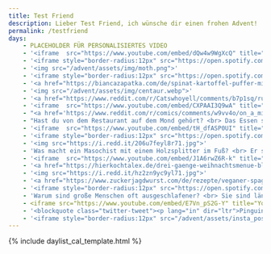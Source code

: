 ```yaml
---
title: Test Friend
description: Lieber Test Friend, ich wünsche dir einen frohen Advent!
permalink: /testfriend
days:
    - PLACEHOLDER FÜR PERSONALISIERTES VIDEO
    - '<iframe  src="https://www.youtube.com/embed/dQw4w9WgXcQ" title="YouTube video player" frameborder="0" allow="accelerometer; clipboard-write; encrypted-media; gyroscope; picture-in-picture" allowfullscreen></iframe>'
    - '<iframe style="border-radius:12px" src="https://open.spotify.com/embed/track/7v1XOSPvXC9Tir8xWAmHGw?utm_source=generator" width="100%" height="380" frameBorder="0" allowfullscreen="" allow="autoplay; clipboard-write; encrypted-media; fullscreen; picture-in-picture" loading="lazy"></iframe>'
    - '<img src="/advent/assets/img/moth.png">'
    - '<iframe style="border-radius:12px" src="https://open.spotify.com/embed/track/4JjPEOCqAsLBZ9VJYfhxlX?utm_source=generator" width="100%" height="380" frameBorder="0" allowfullscreen="" allow="autoplay; clipboard-write; encrypted-media; fullscreen; picture-in-picture" loading="lazy"></iframe>'
    - '<a href="https://biancazapatka.com/de/spinat-kartoffel-puffer-mit-kaese/">Noch keine Idee fürs Essen heute?</a>'
    - '<img src="/advent/assets/img/centaur.webp">'
    - '<a href="https://www.reddit.com/r/Catswhoyell/comments/b7p1sq/rububububu/">Klick für Cutie</a>'
    - '<iframe  src="https://www.youtube.com/embed/CXPAAI3Q9wA" title="YouTube video player" frameborder="0" allow="accelerometer; autoplay; clipboard-write; encrypted-media; gyroscope; picture-in-picture" allowfullscreen></iframe>'
    - "<a href='https://www.reddit.com/r/comics/comments/w9vv4o/on_a_mission_oc/'>Klick für Emotionen (durchklicken, ist mehr als ein Bild)</a>"
    - "Hast du von dem Restaurant auf dem Mond gehört? <br> Das Essen soll richtig gut sein aber das Restaurant hat keine Atmosphäre."
    - '<iframe  src="https://www.youtube.com/embed/tH_dfASP0UI" title="YouTube video player" frameborder="0" allow="accelerometer; autoplay; clipboard-write; encrypted-media; gyroscope; picture-in-picture" allowfullscreen></iframe>'
    - '<iframe style="border-radius:12px" src="https://open.spotify.com/embed/track/5ubvP9oKmxLUVq506fgLhk?utm_source=generator" width="100%" height="380" frameBorder="0" allowfullscreen="" allow="autoplay; clipboard-write; encrypted-media; fullscreen; picture-in-picture" loading="lazy"></iframe>'
    - '<img src="https://i.redd.it/206u7feyl8r71.jpg">'
    - 'Was macht ein Masochist mit einem Holzsplitter im Fuß? <br> Er steht auf Schmerzen.'
    - '<iframe  src="https://www.youtube.com/embed/J1A6rwZ6R-k" title="YouTube video player" frameborder="0" allow="accelerometer; autoplay; clipboard-write; encrypted-media; gyroscope; picture-in-picture" allowfullscreen></iframe>'
    - '<a href="https://hierkochtalex.de/drei-gaenge-weihnachtsmenue-blog-hierkochtalex">Falls du noch ein Weihnachtsmenü brauchst</a>'
    - '<img src="https://i.redd.it/hz2zn9yc9yl71.jpg">'
    - '<a href="https://www.zuckerjagdwurst.com/de/rezepte/veganer-spaghettikuerbis-al-forno">Schonmal einen Spaghetttikürbis gegessen?</a>'
    - '<iframe style="border-radius:12px" src="https://open.spotify.com/embed/track/3vkQ5DAB1qQMYO4Mr9zJN6?utm_source=generator" width="100%" height="380" frameBorder="0" allowfullscreen="" allow="autoplay; clipboard-write; encrypted-media; fullscreen; picture-in-picture" loading="lazy"></iframe>'
    - 'Warum sind große Menschen oft ausgeschlafener? <br> Sie sind länger im Bett.'
    - <iframe src="https://www.youtube.com/embed/E7Vn_pS2G-Y" title="YouTube video player" frameborder="0" allow="accelerometer; autoplay; clipboard-write; encrypted-media; gyroscope; picture-in-picture" allowfullscreen></iframe>
    - '<blockquote class="twitter-tweet"><p lang="in" dir="ltr">Pinguin PENGuin <a href="https://t.co/tcooG6fm1o">pic.twitter.com/tcooG6fm1o</a></p>&mdash; Titus Blome (@derLampenputzer) <a href="https://twitter.com/derLampenputzer/status/1593297027680583681?ref_src=twsrc%5Etfw">November 17, 2022</a></blockquote> <script async src="https://platform.twitter.com/widgets.js" charset="utf-8"></script>'
    - '<iframe style="border-radius:12px" src="/advent/assets/insta_post.html" width="100%" height="500" frameBorder="0" allowfullscreen="" allow="autoplay; clipboard-write; encrypted-media; fullscreen; picture-in-picture" loading="lazy"></iframe>'
---
```


{% include daylist_cal_template.html %}

